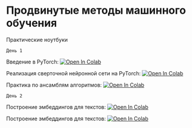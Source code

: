 # Продвинутые методы машинного обучения
Практические ноутбуки

`День 1`

Введение в PyTorch: [![Open In Colab](https://colab.research.google.com/assets/colab-badge.svg)](https://colab.research.google.com/github/dvpolyakov/ml_course/blob/master/Pytorch_tutorial.ipynb)

Реализация сверточной нейронной сети на PyTorch: [![Open In Colab](https://colab.research.google.com/assets/colab-badge.svg)](https://colab.research.google.com/github/dvpolyakov/ml_course/blob/master/Pytorch_build_CNN_classification.ipynb)

Практика по ансамблям алгоритмов: [![Open In Colab](https://colab.research.google.com/assets/colab-badge.svg)](https://colab.research.google.com/github/dvpolyakov/ml_course/blob/master/ComparingRandomForestAndGradientBoosting.ipynb)

`День 2` 

Построение эмбеддингов для текстов: [![Open In Colab](https://colab.research.google.com/assets/colab-badge.svg)](https://colab.research.google.com/github/dvpolyakov/ml_course/blob/master/Word2Vec%20practice.ipynb)

Построение эмбеддингов для текстов: [![Open In Colab](https://colab.research.google.com/assets/colab-badge.svg)](https://colab.research.google.com/github/dvpolyakov/ml_course/blob/master/Clustering_examples.ipynb)
